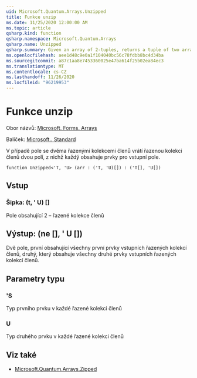 ```yaml
---
uid: Microsoft.Quantum.Arrays.Unzipped
title: Funkce unzip
ms.date: 11/25/2020 12:00:00 AM
ms.topic: article
qsharp.kind: function
qsharp.namespace: Microsoft.Quantum.Arrays
qsharp.name: Unzipped
qsharp.summary: Given an array of 2-tuples, returns a tuple of two arrays, each containing the elements of the tuples of the input array.
ms.openlocfilehash: aee1d48c9e0a1f104040bc56c78fdbb8bc4d34ba
ms.sourcegitcommit: a87c1aa8e7453360025e47ba614f25b02ea84ec3
ms.translationtype: MT
ms.contentlocale: cs-CZ
ms.lasthandoff: 11/26/2020
ms.locfileid: "96219953"
---
```

# <a name="unzipped-function"></a>Funkce unzip

Obor názvů: [Microsoft. Forms. Arrays](xref:Microsoft.Quantum.Arrays)

Balíček: [Microsoft.. Standard](https://nuget.org/packages/Microsoft.Quantum.Standard)


V případě pole se dvěma řazenými kolekcemi členů vrátí řazenou kolekci členů dvou polí, z nichž každý obsahuje prvky pro vstupní pole.

```qsharp
function Unzipped<'T, 'U> (arr : ('T, 'U)[]) : ('T[], 'U[])
```


## <a name="input"></a>Vstup

### <a name="arr--tu"></a>Šipka: (t, ' U) []

Pole obsahující 2 – řazené kolekce členů



## <a name="output--tu"></a>Výstup: (ne [], ' U [])

Dvě pole, první obsahující všechny první prvky vstupních řazených kolekcí členů, druhý, který obsahuje všechny druhé prvky vstupních řazených kolekcí členů.

## <a name="type-parameters"></a>Parametry typu

### <a name="t"></a>'S

Typ prvního prvku v každé řazené kolekci členů
### <a name="u"></a>U

Typ druhého prvku v každé řazené kolekci členů

## <a name="see-also"></a>Viz také

- [Microsoft.Quantum.Arrays.Zipped](xref:Microsoft.Quantum.Arrays.Zipped)